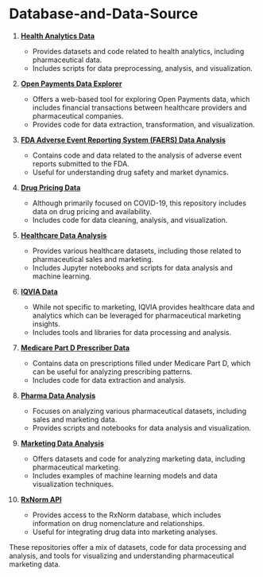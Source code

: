 # Database-and-Data-Source

1. **[Health Analytics Data](https://github.com/corp-matthew-reid/health-analytics-data)**
   - Provides datasets and code related to health analytics, including pharmaceutical data.
   - Includes scripts for data preprocessing, analysis, and visualization.

2. **[Open Payments Data Explorer](https://github.com/kylelindgren/OpenPaymentsDataExplorer)**
   - Offers a web-based tool for exploring Open Payments data, which includes financial transactions between healthcare providers and pharmaceutical companies.
   - Provides code for data extraction, transformation, and visualization.

3. **[FDA Adverse Event Reporting System (FAERS) Data Analysis](https://github.com/FDA/FAERS)**
   - Contains code and data related to the analysis of adverse event reports submitted to the FDA.
   - Useful for understanding drug safety and market dynamics.

4. **[Drug Pricing Data](https://github.com/cssegisanddata/COVID-19)**
   - Although primarily focused on COVID-19, this repository includes data on drug pricing and availability.
   - Includes code for data cleaning, analysis, and visualization.

5. **[Healthcare Data Analysis](https://github.com/HealthcareData/HealthcareData)**
   - Provides various healthcare datasets, including those related to pharmaceutical sales and marketing.
   - Includes Jupyter notebooks and scripts for data analysis and machine learning.

6. **[IQVIA Data](https://github.com/iqviaopen)**
   - While not specific to marketing, IQVIA provides healthcare data and analytics which can be leveraged for pharmaceutical marketing insights.
   - Includes tools and libraries for data processing and analysis.

7. **[Medicare Part D Prescriber Data](https://github.com/propublica/medicare-part-d)**
   - Contains data on prescriptions filled under Medicare Part D, which can be useful for analyzing prescribing patterns.
   - Includes code for data extraction and analysis.

8. **[Pharma Data Analysis](https://github.com/pharma-data/pharma-data-analysis)**
   - Focuses on analyzing various pharmaceutical datasets, including sales and marketing data.
   - Provides scripts and notebooks for data analysis and visualization.

9. **[Marketing Data Analysis](https://github.com/marketing-data/marketing-data-analysis)**
   - Offers datasets and code for analyzing marketing data, including pharmaceutical marketing.
   - Includes examples of machine learning models and data visualization techniques.

10. **[RxNorm API](https://github.com/HHS/rxnorm-api)**
    - Provides access to the RxNorm database, which includes information on drug nomenclature and relationships.
    - Useful for integrating drug data into marketing analyses.

These repositories offer a mix of datasets, code for data processing and analysis, and tools for visualizing and understanding pharmaceutical marketing data.
